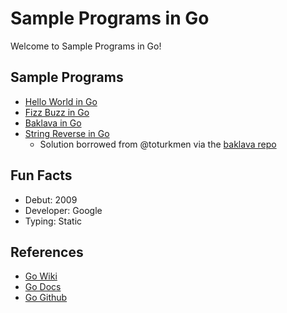 # Sample Programs in Go

Welcome to Sample Programs in Go!

## Sample Programs

- [Hello World in Go][2]
- [Fizz Buzz in Go][3]
- [Baklava in Go][7]
- [String Reverse in Go][2]
  - Solution borrowed from @toturkmen via the [baklava repo][1]

## Fun Facts

- Debut: 2009
- Developer: Google
- Typing: Static

## References

- [Go Wiki][4]
- [Go Docs][5]
- [Go Github][6]

[1]: https://github.com/toturkmen/baklava
[2]: https://therenegadecoder.com/code/hello-world-in-go/
[3]: https://github.com/TheRenegadeCoder/sample-programs/issues/347
[4]: https://en.wikipedia.org/wiki/Go_(programming_language)
[5]: https://golang.org/
[6]: https://github.com/golang/go
[7]: https://github.com/TheRenegadeCoder/sample-programs/issues/428
